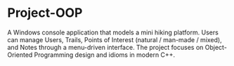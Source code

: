 # Project-OOP
A Windows console application that models a mini hiking platform. Users can manage Users, Trails, Points of Interest (natural / man-made / mixed), and Notes through a menu-driven interface. The project focuses on Object-Oriented Programming design and idioms in modern C++.
